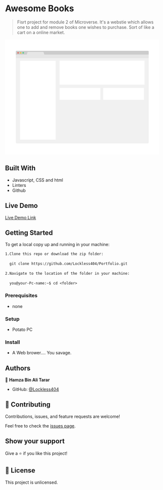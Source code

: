 # Awesome Books

> Fisrt project for module 2 of Microverse. It's a webstie which allows one to add and remove books one wishes to purchase. Sort of like a cart on a online market.

![screenshot](./app_screenshot.png)

## Built With

- Javascript, CSS and html
- Linters
- Github

## Live Demo

[Live Demo Link](https://lockless404.github.io/AwesomeBooks/)


## Getting Started
To get a local copy up and running in your machine:

    1.Clone this repo or download the zip folder:

      git clone https://github.com/Lockless404/Portfolio.git

    2.Navigate to the location of the folder in your machine:

      you@your-Pc-name:~$ cd <folder>

### Prerequisites

- none

### Setup

- Potato PC

### Install

- A Web brower.... You savage.

## Authors

👤 **Hamza Bin Ali Tarar**
- GitHub: [@Lockless404](https://github.com/lockless404)

## 🤝 Contributing

Contributions, issues, and feature requests are welcome!

Feel free to check the [issues page](https://github.com/Lockless404/AwesomeBooks/issues).

## Show your support

Give a ⭐️ if you like this project!

## 📝 License

This project is unlicensed.
